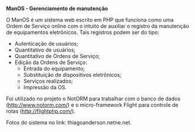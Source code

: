 <b>ManOS - Gerenciamento de manutenção</b>

O ManOS é um sistema web escrito em PHP que funciona como uma Ordem de Serviço online com o intuito de auxiliar o registro da manutenção de equipamentos eletrônicos. Tais registros podem ser do tipo:

- Autenticação de usuários;
- Quantitativo de usuários;
- Quantitativo de Ordens de Serviço;
- Edição da Ordens de Serviço:
	- Entrada do equipamento;
	- Substituição de dispositivos eletrônicos;
	- Serviços realizados;
	- Impressão da OS.

Foi utilizado no projeto o NotORM para trabalhar com o banco de dados (http://www.notorm.com/) e o micro-framework Flight para controle de rotas (http://flightphp.com/).

Fotos do sistema no link: thiagoanderson.netne.net.